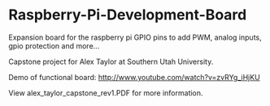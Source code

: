 Raspberry-Pi-Development-Board
==============================

Expansion board for the raspberry pi GPIO pins to add PWM, analog inputs, gpio protection and more...

Capstone project for Alex Taylor at Southern Utah University.

Demo of functional board: http://www.youtube.com/watch?v=zvRYg_iHjKU

View alex_taylor_capstone_rev1.PDF for more information.
